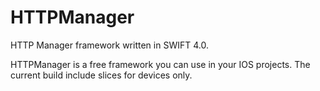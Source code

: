 # HTTPManager
HTTP Manager framework written in SWIFT 4.0.

HTTPManager is a free framework you can use in your IOS projects. The current build include slices for devices only.
